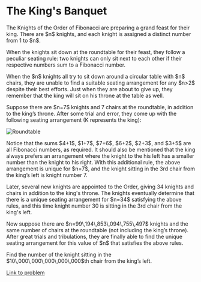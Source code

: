 # The King's Banquet

<p>The Knights of the Order of Fibonacci are preparing a grand feast for their king. There are $n$ knights, and each knight is assigned a distinct number from 1 to $n$.</p>

<p>When the knights sit down at the roundtable for their feast, they follow a peculiar seating rule: two knights can only sit next to each other if their respective numbers sum to a Fibonacci number.</p>

<p>When the $n$ knights all try to sit down around a circular table with $n$ chairs, they are unable to find a suitable seating arrangement for any $n&gt;2$ despite their best efforts. Just when they are about to give up, they remember that the king will sit on his throne at the table as well.</p>

<p>Suppose there are $n=7$ knights and 7 chairs at the roundtable, in addition to the king’s throne. After some trial and error, they come up with the following seating arrangement (K represents the king):</p>

<div class="center">
<img src="project/images/p669_roundtable.png" alt="Roundtable" /></div>

<p>Notice that the sums $4+1$, $1+7$, $7+6$, $6+2$, $2+3$, and $3+5$ are all Fibonacci numbers, as required. It should also be mentioned that the king always prefers an arrangement where the knight to the his left has a smaller number than the knight to his right. With this additional rule, the above arrangement is unique for $n=7$, and the knight sitting in the 3rd chair from the king’s left is knight number 7.</p>

<p>Later, several new knights are appointed to the Order, giving 34 knights and chairs in addition to the king's throne. The knights eventually determine that there is a unique seating arrangement for $n=34$ satisfying the above rules, and this time knight number 30 is sitting in the 3rd chair from the king's left.</p>

<p>Now suppose there are $n=99\,194\,853\,094\,755\,497$ knights and the same number of chairs at the roundtable (not including the king’s throne). After great trials and tribulations, they are finally able to find the unique seating arrangement for this value of $n$ that satisfies the above rules.</p>

<p>Find the number of the knight sitting in the $10\,000\,000\,000\,000\,000$th chair from the king’s left.</p>


[Link to problem](https://projecteuler.net/problem=669)
